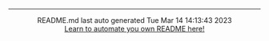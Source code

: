 <hr>
<div align="center">
README.md last auto generated Tue Mar 14 14:13:43 2023
<br>
<a href="https://towardsdatascience.com/auto-updating-your-github-profile-with-python-cde87b638168" target="_blank">Learn to automate you own README here!</a>
</div>
